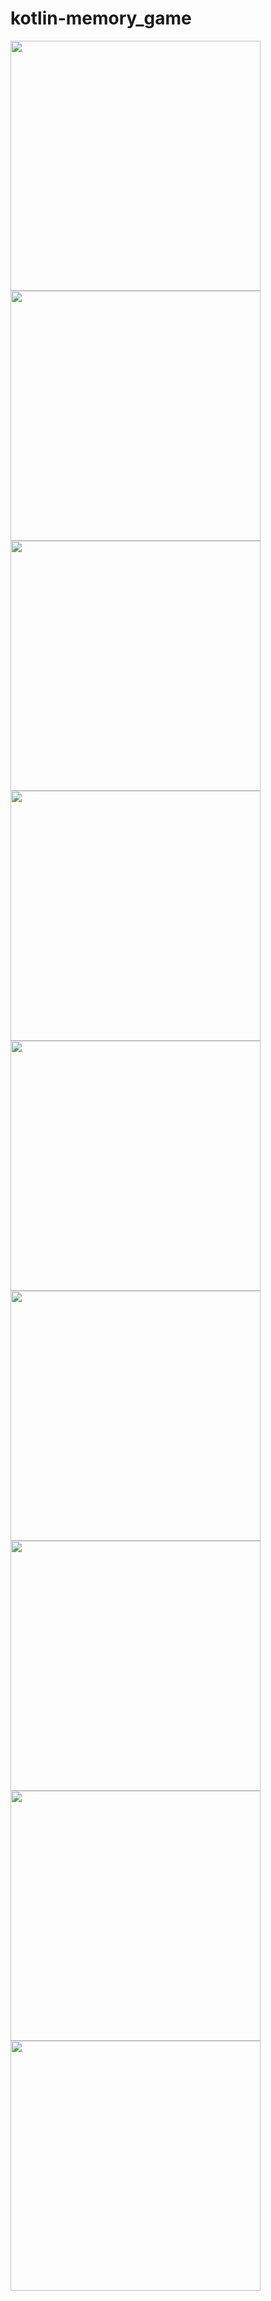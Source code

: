 # kotlin-memory_game


<img src="https://user-images.githubusercontent.com/64334381/105115226-c7377380-5b0b-11eb-9cf8-78450984f412.png"  width="400">
<img src="https://user-images.githubusercontent.com/64334381/105115237-cacafa80-5b0b-11eb-8305-e5df3414124f.png"  width="400">
<img src="https://user-images.githubusercontent.com/64334381/105115243-cbfc2780-5b0b-11eb-932b-a34dea7b5468.png"  width="400">
<img src="https://user-images.githubusercontent.com/64334381/105115250-cc94be00-5b0b-11eb-894b-83f71ac0d9ae.png"  width="400">
<img src="https://user-images.githubusercontent.com/64334381/105115251-cd2d5480-5b0b-11eb-855f-1a83cd0da5ae.png"  width="400">
<img src="https://user-images.githubusercontent.com/64334381/105115252-cdc5eb00-5b0b-11eb-886b-87e76fdef145.png"  width="400">
<img src="https://user-images.githubusercontent.com/64334381/105115253-cdc5eb00-5b0b-11eb-8c74-08613310a3ed.png"  width="400">
<img src="https://user-images.githubusercontent.com/64334381/105115254-ce5e8180-5b0b-11eb-80b3-45839651b717.png"  width="400">
<img src="https://user-images.githubusercontent.com/64334381/105115255-cef71800-5b0b-11eb-9cfe-dbd3828af826.png"  width="400">
